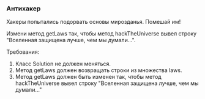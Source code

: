 
### Антихакер

Хакеры попытались подорвать основы мирозданья.
Помешай им!

Измени метод getLaws так, чтобы метод hackTheUniverse вывел строку "Вселенная защищена лучше, чем мы думали...".


Требования:
1.	Класс Solution не должен меняться.
2.	Метод getLaws должен возвращать строки из множества laws.
3.	Метод getLaws должен быть изменен так, чтобы метод hackTheUniverse вывел строку "Вселенная защищена лучше, чем мы думали..."


